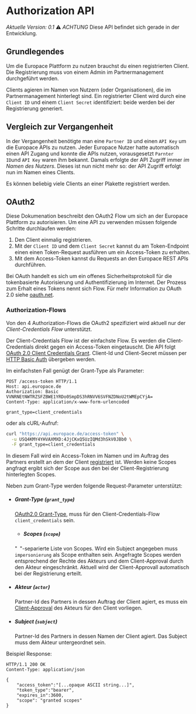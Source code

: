 # Authorization API
*Aktuelle Version: 0.1* ⚠️ *ACHTUNG* Diese API befindet sich gerade in der Entwicklung.


## Grundlegendes
Um die Europace Plattform zu nutzen brauchst du einen registrierten Client. Die Registrierung muss von einem Admin im Partnermanagement durchgeführt werden.

Clients agieren im Namen von Nutzern (oder Organisationen), die im Partnermanagement hinterlegt sind. Ein registrierter Client wird durch eine `Client ID` und einem `Client Secret` identifiziert: beide werden bei der Registrierung generiert.

## Vergleich zur Vergangenheit
In der Vergangenheit benötigte man eine `Partner ID` und einen `API Key` um die Europace APIs zu nutzen. Jeder Europace Nutzer hatte automatisch einen API Zugang und konnte die APIs nutzen, vorausgesetzt `Parnter ID`und `API Key` waren ihm bekannt. Damals erfolgte der API Zugriff immer *im Namen des Nutzers*. Dieses ist nun nicht mehr so: der API Zugriff erfolgt nun im Namen eines Clients. 

Es können beliebig viele Clients an einer Plakette registriert werden.


## OAuth2
Diese Dokumenation beschreibt den OAuth2 Flow um sich an der Europace Plattform zu autorisieren. Um eine API zu verwenden müssen folgende Schritte durchlaufen werden:
1. Den Client einmalig registrieren.
2. Mit der `Client ID` und dem `Client Secret` kannst du am Token-Endpoint einen einen Token-Request ausführen um ein Access-Token zu erhalten.
3. Mit dem Access-Token kannst du Requests an den Europace REST APIs durchführen.


Bei OAuth handelt es sich um ein offenes Sicherheitsprotokoll für die tokenbasierte Autorisierung und Authentifizierung im Internet. Der Prozess zum Erhalt eines Tokens nennt sich Flow. Für mehr Information zu OAuth 2.0 siehe [oauth.net](https://oauth.net).


### Authorization-Flows
Von den 4 Authorization-Flows die OAuth2 spezifiziert wird aktuell nur der *Client-Credentials Flow* unterstützt.

Der Client-Credentials Flow ist der einfachste Flow. Es werden die Client-Credentials direkt gegen ein
Access-Token eingetauscht. Die API folgt [OAuth 2.0 Client Credentials Grant][RFC6749#4.4]. Client-Id und Client-Secret müssen per [HTTP Basic Auth]
übergeben werden.


Im einfachsten Fall genügt der Grant-Type als Parameter:

```http
POST /access-token HTTP/1.1
Host: api.europace.de
Authorization: Basic VVNRNEtNWTRZSFZBWE1YRDo0SmpDS3hRNVV6SVFNZDNoU2tWMEpCYjA=
Content-Type: application/x-www-form-urlencoded

grant_type=client_credentials
```

oder als cURL-Aufruf:

```bash
curl "https://api.europace.de/access-token" \
  -u USQ4KMY4YHVAXMXD:4JjCKxQ5UzIQMd3hSkV0JBb0 \
  -F grant_type=client_credentials
```

In diesem Fall wird ein Access-Token im Namen und im Auftrag des Partners erstellt an dem der Client
[registriert](Client-Registrierung.md#client-registrierung) ist. Werden keine Scopes angfragt ergibt sich der
Scope aus den bei der Client-Registrierung hinterlegten Scopes.

Neben zum Grant-Type werden folgende Request-Parameter unterstützt:

- ##### Grant-Type (`grant_type`)
  [OAuth2.0 Grant-Type][RFC6749#4], muss für den Client-Credentials-Flow `client_credentials` sein.

  - ##### Scopes (`scope`)
  "` `"-separierte Liste von Scopes. Wird ein Subject angegeben muss `impersonierung` als Scope enthalten sein.
  Angefragte Scopes werden entsprechend der Rechte des Akteurs und dem
  Client-Approval durch den Akteur eingeschränkt. Aktuell wird der Client-Approvall automatisch bei der Registrierung erteilt.
- ##### Akteur (`actor`)
  Partner-Id des Partners in dessen Auftrag der Client agiert, es muss ein
  [Client-Approval](Client-Approval.md#client-approval) des Akteurs für den Client vorliegen.
- ##### Subject (`subject`)
  Partner-Id des Partners in dessen Namen der Client agiert. Das Subject muss dem Akteur untergeordnet sein.

Beispiel Response:

```http
HTTP/1.1 200 OK
Content-Type: application/json

{
    "access_token":"[...opaque ASCII string...]",
    "token_type":"bearer",
    "expires_in":3600,
    "scope": "granted scopes"
}
```


[JWT]: https://tools.ietf.org/html/rfc7519
[ASCII]: http://www.ecma-international.org/publications/files/ECMA-ST/Ecma-006.pdf
[UTF-8]: https://tools.ietf.org/html/rfc3629
[URI]: https://tools.ietf.org/html/rfc3986
[Unix-Timestamp]: https://pubs.opengroup.org/onlinepubs/9699919799/basedefs/V1_chap04.html#tag_04_16
[RFC6749#4]: https://tools.ietf.org/html/rfc6749#section-4
[RFC6749#4.4]: https://tools.ietf.org/html/rfc6749#section-4.4
[HTTP Basic Auth]: https://tools.ietf.org/html/rfc7617#section-2
